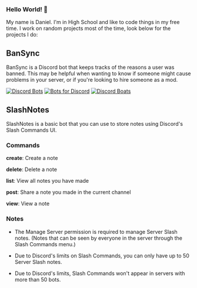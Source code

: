 ### Hello World! 👋

My name is Daniel. I'm in High School and like to code things in my free time. I work on random projects most of the time, look below for the projects I do:

## BanSync
BanSync is a Discord bot that keeps tracks of the reasons a user was banned. This may be helpful when wanting to know if someone might cause problems in your server, or if you're looking to hire someone as a mod.

[![Discord Bots](https://top.gg/api/widget/743234197484994610.svg)](https://top.gg/bot/743234197484994610)  [![Bots for Discord](https://botsfordiscord.com/api/bot/743234197484994610/widget)](https://botsfordiscord.com/bot/743234197484994610)  [![Discord Boats](https://discord.boats/api/widget/743234197484994610)](https://discord.boats/bot/743234197484994610)

## SlashNotes
SlashNotes is a basic bot that you can use to store notes using Discord's Slash Commands UI.

### Commands
**create**: Create a note

**delete**: Delete a note

**list**: View all notes you have made

**post**: Share a note you made in the current channel

**view**: View a note

### Notes
- The Manage Server permission is required to manage Server Slash notes. (Notes that can be seen by everyone in the server through the Slash Commands menu.)

- Due to Discord's limits on Slash Commands, you can only have up to 50 Server Slash notes.

- Due to Discord's limits, Slash Commands won't appear in servers with more than 50 bots.
